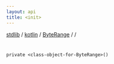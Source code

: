 ```yaml
---
layout: api
title: <init>
---
```

[stdlib](../../../index.md) / [kotlin](../../index.md) / [ByteRange](../index.md) / [<class-object-for-ByteRange>](index.md) / [<init>](_init_.md)

# <init>

```
private <class-object-for-ByteRange>()
```
